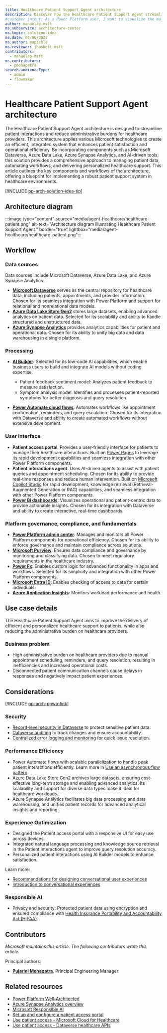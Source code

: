 ```yaml
---
title: Healthcare Patient Support Agent architecture
description: Discover how the Healthcare Patient Support Agent streamlines patient interactions and reduces administrative burdens for healthcare providers.
#customer intent: As a Power Platform user, I want to visualize the major components of the Healthcare Patient Support Agent architecture so that I can design a well-architected solution.
author: manuelap-msft
ms.subservice: architecture-center
ms.topic: solution-idea
ms.date: 04/06/2025
ms.author: mapichle
ms.reviewer: jhaskett-msft
contributors:
  - manuelap-msft
ms.contributors:
  - pmohapatra
search.audienceType:
  - admin
  - flowmaker
---
```



# Healthcare Patient Support Agent architecture

The Healthcare Patient Support Agent architecture is designed to streamline patient interactions and reduce administrative burdens for healthcare providers. This architecture applies various Microsoft technologies to create an efficient, integrated system that enhances patient satisfaction and operational efficiency. By incorporating components such as Microsoft Dataverse, Azure Data Lake, Azure Synapse Analytics, and AI-driven tools, this solution provides a comprehensive approach to managing patient data, automating workflows, and delivering personalized healthcare support. This article outlines the key components and workflows of the architecture, offering a blueprint for implementing a robust patient support system in healthcare environments.

[!INCLUDE [pp-arch-solution-idea-tip](../../includes/pp-arch-solution-idea-tip.md)]

## Architecture diagram

:::image type="content" source="media/agent-healthcare/healthcare-patient.png" alt-text="Architecture diagram illustrating Healthcare Patient Support Agent." border="true" lightbox="media/agent-healthcare/healthcare-patient.png":::

## Workflow

### Data sources

Data sources include Microsoft Dataverse, Azure Data Lake, and Azure Synapse Analytics.

- **[Microsoft Dataverse](/power-apps/maker/data-platform/)** serves as the central repository for healthcare data, including patients, appointments, and provider information. Chosen for its seamless integration with Power Platform and support for relational and nonrelational data models.
- **[Azure Data Lake Store Gen2](/azure/storage/blobs/data-lake-storage-introduction)** stores large datasets, enabling advanced analytics on patient data. Selected for its scalability and ability to handle structured and unstructured data.
- **[Azure Synapse Analytics](/azure/synapse-analytics/overview-what-is)** provides analytics capabilities for patient and operational data. Chosen for its ability to unify big data and data warehousing in a single platform.

### Processing

- **[AI Builder](/ai-builder/):** Selected for its low-code AI capabilities, which enable business users to build and integrate AI models without coding expertise.
  - Patient feedback sentiment model: Analyzes patient feedback to measure satisfaction.
  - Symptom analysis model: Identifies and processes patient-reported symptoms for better diagnosis and query resolution.

- **[Power Automate cloud flows](/power-automate/overview-cloud)**: Automates workflows like appointment confirmation, reminders, and query escalation. Chosen for its integration with Dataverse and ability to create automated workflows without extensive development.

### User interface

- **Patient access portal**: Provides a user-friendly interface for patients to manage their healthcare interactions. Built on [Power Pages](/power-pages/) to leverage its rapid development capabilities and seamless integration with other Power Platform components.
- **Patient interactions agent**: Uses AI-driven agents to assist with patient queries and appointment scheduling. Chosen for its ability to provide real-time responses and reduce human intervention. Built on [Microsoft Copilot Studio](/microsoft-copilot-studio/) for rapid development, knowledge retrieval (Retrieval-Augmented Generation or RAG) capabilities, and seamless integration with other Power Platform components.
- **[Power BI dashboards](/power-bi/)**: Visualizes operational and patient-centric data to provide actionable insights. Chosen for its integration with Dataverse and ability to create interactive, real-time dashboards.

### Platform governance, compliance, and fundamentals

- **[Power Platform admin center](/power-platform/admin/new-admin-center)**: Manages and monitors all Power Platform components for operational efficiency. Chosen for its ability to enforce governance and maintain compliance across solutions.
- **[Microsoft Purview](/purview/purview)**: Ensures data compliance and governance by monitoring and classifying data. Chosen to meet regulatory requirements in the healthcare industry.
- **[Power Fx](/power-platform/power-fx/overview)**: Enables custom logic for advanced functionality in apps and workflows. Selected for its simplicity and integration with other Power Platform components.
- **[Microsoft Entra ID](/entra/fundamentals/whatis)**: Enables checking of access to data for certain individuals. 
- **[Azure Application Insights](/microsoft-copilot-studio/advanced-bot-framework-composer-capture-telemetry)**: Monitors workload performance and health.

## Use case details

The Healthcare Patient Support Agent aims to improve the delivery of efficient and personalized healthcare support to patients, while also reducing the administrative burden on healthcare providers.

### Business problem

- High administrative burden on healthcare providers due to manual appointment scheduling, reminders, and query resolution, resulting in inefficiencies and increased operational costs. 
- Disconnected patient communication channels cause delays in responses and negatively impact patient experiences.

## Considerations

[!INCLUDE [pp-arch-ppwa-link](../../includes/pp-arch-ppwa-link.md)]

### Security

- [Record-level security in Dataverse](/power-platform/admin/wp-security-cds#record-level-security-in-dataverse) to protect sensitive patient data.
- [Dataverse auditing](../key-concepts/dataverse-auditing.md) to track changes and ensure accountability.
- [Centralized error logging and monitoring](/power-platform/well-architected/security/monitor-threats) for quick issue resolution.

### Performance Efficiency

- Power Automate flows with scalable parallelization to handle peak patient interactions efficiently. Learn more in [Use an asynchronous flow pattern](/power-automate/guidance/coding-guidelines/asychronous-flow-pattern).
- Azure Data Lake Store Gen2 archives large datasets, ensuring cost-effective long-term storage and enabling advanced analytics. Its scalability and support for diverse data types make it ideal for healthcare workloads.
- Azure Synapse Analytics facilitates big data processing and data warehousing, and unifies patient records for advanced analytical insights and reporting.

### Experience Optimization

- Designed the Patient access portal with a responsive UI for easy use across devices. 
- Integrated natural language processing and knowledge source retrieval in the Patient interactions agent to improve query resolution accuracy.
- Personalized patient interactions using AI Builder models to enhance satisfaction.

Learn more:

- [Recommendations for designing conversational user experiences](/power-platform/well-architected/experience-optimization/conversation-design)
- [Introduction to conversational experiences](/microsoft-copilot-studio/guidance/cux-overview)

### Responsible AI

- Privacy and security: Protected patient data using encryption and ensured compliance with [Health Insurance Portability and Accountability Act (HIPAA)](/compliance/regulatory/offering-hipaa-hitech).

## Contributors

_Microsoft maintains this article. The following contributors wrote this article._

Principal authors:

- **[Pujarini Mohapatra](https://www.linkedin.com/in/biswapm/)**, Principal Engineering Manager

## Related resources

- [Power Platform Well-Architected](/power-platform/well-architected)
- [Azure Synapse Analytics overview](/azure/synapse-analytics/)
- [Microsoft Responsible AI](https://www.microsoft.com/en-in/ai/responsible-ai)
- [Set up and configure a patient access portal](/dynamics365/industry/healthcare/configure-portals?toc=%2Findustry%2Fhealthcare%2Ftoc.json&bc=%2Findustry%2Fbreadcrumb%2Ftoc.json)
- [Use patient access - Microsoft Cloud for Healthcare](/dynamics365/industry/healthcare/use-patient-access#patient-portal)
- [Use patient access - Dataverse healthcare APIs](/dynamics365/industry/healthcare/dataverse-healthcare-apis-overview?toc=%2Findustry%2Fhealthcare%2Ftoc.json&bc=%2Findustry%2Fbreadcrumb%2Ftoc.json#dataverse-healthcare-apis)
